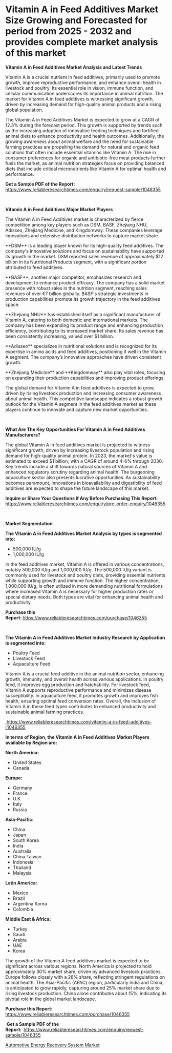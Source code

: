<p><h1>Vitamin A in Feed Additives Market Size Growing and Forecasted for period from 2025 - 2032 and provides complete market analysis of this market</h1></p><p><strong>Vitamin A in Feed Additives Market Analysis and Latest Trends</strong></p>
<p><p>Vitamin A is a crucial nutrient in feed additives, primarily used to promote growth, improve reproductive performance, and enhance overall health in livestock and poultry. Its essential role in vision, immune function, and cellular communication underscores its importance in animal nutrition. The market for Vitamin A in feed additives is witnessing significant growth, driven by increasing demand for high-quality animal products and a rising global population. </p><p>The Vitamin A in Feed Additives Market is expected to grow at a CAGR of 12.3% during the forecast period. This growth is supported by trends such as the increasing adoption of innovative feeding techniques and fortified animal diets to enhance productivity and health outcomes. Additionally, the growing awareness about animal welfare and the need for sustainable farming practices are propelling the demand for natural and organic feed solutions that often include essential vitamins like Vitamin A. The rise in consumer preferences for organic and antibiotic-free meat products further fuels the market, as animal nutrition strategies focus on providing balanced diets that include critical micronutrients like Vitamin A for optimal health and performance.</p></p>
<p><strong>Get a Sample PDF of the Report:&nbsp;</strong> <a href="https://www.reliableresearchtimes.com/enquiry/request-sample/1046355?utm_campaign=3056&utm_medium=2&utm_source=Github&utm_content=ia&utm_term=22032025&utm_id=vitamin-a-in-feed-additives">https://www.reliableresearchtimes.com/enquiry/request-sample/1046355</a></p>
<p>&nbsp;</p>
<p><strong>Vitamin A in Feed Additives Major Market Players</strong></p>
<p><p>The Vitamin A in Feed Additives market is characterized by fierce competition among key players such as DSM, BASF, Zhejiang NHU, Adisseo, Zhejiang Medicine, and Kingdomway. These companies leverage innovations and extensive distribution networks to capture market share.</p><p>**DSM** is a leading player known for its high-quality feed additives. The company's innovative solutions and focus on sustainability have supported its growth in the market. DSM reported sales revenue of approximately $12 billion in its Nutritional Products segment, with a significant portion attributed to feed additives.</p><p>**BASF**, another major competitor, emphasizes research and development to enhance product efficacy. The company has a solid market presence with robust sales in the nutrition segment, reaching sales revenues of over €7 billion globally. BASF's strategic investments in production capabilities promote its growth trajectory in the feed additives space.</p><p>**Zhejiang NHU** has established itself as a significant manufacturer of Vitamin A, catering to both domestic and international markets. The company has been expanding its product range and enhancing production efficiency, contributing to its increased market share. Its sales revenue has been consistently increasing, valued over $1 billion.</p><p>**Adisseo** specializes in nutritional solutions and is recognized for its expertise in amino acids and feed additives, positioning it well in the Vitamin A segment. The company’s innovative approaches have driven consistent growth.</p><p>**Zhejiang Medicine** and **Kingdomway** also play vital roles, focusing on expanding their production capabilities and improving product offerings.</p><p>The global demand for Vitamin A in feed additives is expected to grow, driven by rising livestock production and increasing consumer awareness about animal health. This competitive landscape indicates a robust growth outlook for the Vitamin A segment in the feed additives market as these players continue to innovate and capture new market opportunities.</p></p>
<p>&nbsp;</p>
<p><strong>What Are The Key Opportunities For Vitamin A in Feed Additives Manufacturers?</strong></p>
<p><p>The global Vitamin A in feed additives market is projected to witness significant growth, driven by increasing livestock population and rising demand for high-quality animal protein. In 2023, the market's value is estimated to exceed $1 billion, with a CAGR of around 4-6% through 2030. Key trends include a shift towards natural sources of Vitamin A and enhanced regulatory scrutiny regarding animal health. The burgeoning aquaculture sector also presents lucrative opportunities. As sustainability becomes paramount, innovations in bioavailability and digestibility of feed additives are expected to shape the future landscape of this market.</p></p>
<p><strong>Inquire or Share Your Questions If Any Before Purchasing This Report:</strong> <a href="https://www.reliableresearchtimes.com/enquiry/pre-order-enquiry/1046355?utm_campaign=3056&utm_medium=2&utm_source=Github&utm_content=ia&utm_term=22032025&utm_id=vitamin-a-in-feed-additives">https://www.reliableresearchtimes.com/enquiry/pre-order-enquiry/1046355</a></p>
<p>&nbsp;</p>
<p><strong>Market Segmentation</strong></p>
<p><strong>The Vitamin A in Feed Additives Market Analysis by types is segmented into:</strong></p>
<p><ul><li>500,000 IU/g</li><li>1,000,000 IU/g</li></ul></p>
<p><p>In the feed additives market, Vitamin A is offered in various concentrations, notably 500,000 IU/g and 1,000,000 IU/g. The 500,000 IU/g variant is commonly used for livestock and poultry diets, providing essential nutrients while supporting growth and immune function. The higher concentration, 1,000,000 IU/g, is often utilized in more demanding nutritional formulations where increased Vitamin A is necessary for higher production rates or special dietary needs. Both types are vital for enhancing animal health and productivity.</p></p>
<p><strong>Purchase this Report:&nbsp;</strong><a href="https://www.reliableresearchtimes.com/purchase/1046355?utm_campaign=3056&utm_medium=2&utm_source=Github&utm_content=ia&utm_term=22032025&utm_id=vitamin-a-in-feed-additives">https://www.reliableresearchtimes.com/purchase/1046355</a></p>
<p>&nbsp;</p>
<p><strong>The Vitamin A in Feed Additives Market Industry Research by Application is segmented into:</strong></p>
<p><ul><li>Poultry Feed</li><li>Livestock Feed</li><li>Aquaculture Feed</li></ul></p>
<p><p>Vitamin A is a crucial feed additive in the animal nutrition sector, enhancing growth, immunity, and overall health across various applications. In poultry feed, it improves egg production and hatchability. For livestock feed, Vitamin A supports reproductive performance and minimizes disease susceptibility. In aquaculture feed, it promotes growth and improves fish health, ensuring optimal feed conversion rates. Overall, the inclusion of Vitamin A in these feed types contributes to enhanced productivity and sustainable animal farming practices.</p></p>
<p><a href="https://www.reliableresearchtimes.com/vitamin-a-in-feed-additives-r1046355?utm_campaign=3056&utm_medium=2&utm_source=Github&utm_content=ia&utm_term=22032025&utm_id=vitamin-a-in-feed-additives">&nbsp;https://www.reliableresearchtimes.com/vitamin-a-in-feed-additives-r1046355</a></p>
<p><strong>In terms of Region, the Vitamin A in Feed Additives Market Players available by Region are:</strong></p>
<p>
    <p> <strong> North America: </strong>
        <ul>
            <li>United States</li>
            <li>Canada</li>
        </ul>
        </p> 
    <p> <strong> Europe: </strong>
        <ul>
            <li>Germany</li>
            <li>France</li>
            <li>U.K.</li>
            <li>Italy</li>
            <li>Russia</li>
        </ul>
        </p> 
    <p> <strong> Asia-Pacific: </strong>
        <ul>
            <li>China</li>
            <li>Japan</li>
            <li>South Korea</li>
            <li>India</li>
            <li>Australia</li>
            <li>China Taiwan</li>
            <li>Indonesia</li>
            <li>Thailand</li>
            <li>Malaysia</li>
        </ul>
        </p> 
    <p> <strong> Latin America: </strong>
        <ul>
            <li>Mexico</li>
            <li>Brazil</li>
            <li>Argentina Korea</li>
            <li>Colombia</li>
        </ul>
        </p> 
    <p> <strong> Middle East & Africa: </strong>
        <ul>
            <li>Turkey</li>
            <li>Saudi</li>
            <li>Arabia</li>
            <li>UAE</li>
            <li>Korea</li>
        </ul>
    </p>
    </p>
<p><p>The growth of the Vitamin A feed additives market is expected to be significant across various regions. North America is projected to hold approximately 30% market share, driven by advanced livestock practices. Europe follows closely with a 28% share, reflecting stringent regulations on animal health. The Asia-Pacific (APAC) region, particularly India and China, is anticipated to grow rapidly, capturing around 25% market share due to rising livestock production. China alone contributes about 15%, indicating its pivotal role in the global market landscape.</p></p>
<p><strong>Purchase this Report: </strong><a href="https://www.reliableresearchtimes.com/purchase/1046355?utm_campaign=3056&utm_medium=2&utm_source=Github&utm_content=ia&utm_term=22032025&utm_id=vitamin-a-in-feed-additives">https://www.reliableresearchtimes.com/purchase/1046355</a></p>
<p>&nbsp;<strong>Get a Sample PDF of the Report:&nbsp;&nbsp;</strong><a href="https://www.reliableresearchtimes.com/enquiry/request-sample/1046355?utm_campaign=3056&utm_medium=2&utm_source=Github&utm_content=ia&utm_term=22032025&utm_id=vitamin-a-in-feed-additives">https://www.reliableresearchtimes.com/enquiry/request-sample/1046355</a></p>
<p><strong></strong></p>
<p><p><a href="https://github.com/celpabembes/Market-Research-Report-List-1/blob/main/automotive-energy-recovery-system-market.md?utm_campaign=3056&utm_medium=2&utm_source=Github&utm_content=ia&utm_term=22032025&utm_id=vitamin-a-in-feed-additives">Automotive Energy Recovery System Market</a></p></p>